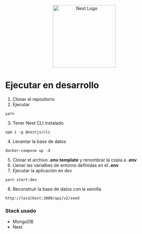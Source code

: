 <p align="center">
  <a href="http://nestjs.com/" target="blank"><img src="https://nestjs.com/img/logo-small.svg" width="200" alt="Nest Logo" /></a>
</p>

# Ejecutar en desarrollo

1. Clonar el repositorio
2. Ejecutar
```
yarn
```
3. Tener Nest CLI instalado
```
npm i -g @nestjs/cli
```
4. Levantar la base de datos
```
docker-compose up -d
```
5. Clonar el archivo __.env.template__ y renombrar la copia a __.env__
6. Llenar las varialbes de entorno definidas en el __.env__
7. Ejecutar la aplicación en dev
```
yarn start:dev
```
8. Reconstruir la base de datos con la semilla
```
http://localhost:3000/api/v2/seed
```

### Stack usado
* MongoDB
* Nest
